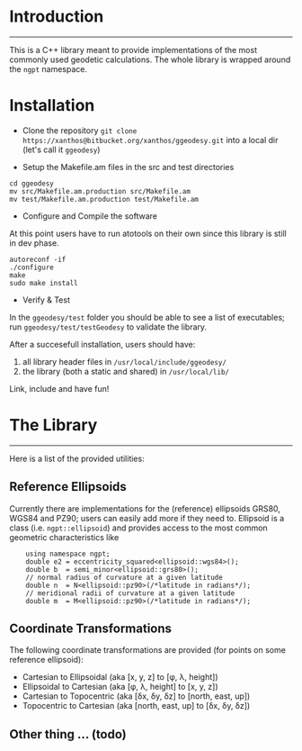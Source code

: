 # Introduction
****************

This is a C++ library meant to provide implementations of the most commonly used
geodetic calculations. The whole library is wrapped around the `ngpt` namespace.

# Installation

* Clone the repository
`git clone https://xanthos@bitbucket.org/xanthos/ggeodesy.git` into a local dir 
(let's call it `ggeodesy`)

* Setup the Makefile.am files in the src and test directories
```
cd ggeodesy
mv src/Makefile.am.production src/Makefile.am
mv test/Makefile.am.production test/Makefile.am
```

* Configure and Compile the software

At this point users have to run atotools on their own since this library is
still in dev phase.
```
autoreconf -if
./configure
make
sudo make install
```

* Verify & Test

In the `ggeodesy/test` folder you should be able to see a list of executables; run
`ggeodesy/test/testGeodesy` to validate the library.

After a succesefull installation, users should have:

1. all library header files in `/usr/local/include/ggeodesy/`
2. the library (both a static and shared) in `/usr/local/lib/`

Link, include and have fun!

# The Library
*************

Here is a list of the provided utilities:

## Reference Ellipsoids

Currently there are implementations for the (reference) ellipsoids GRS80,
WGS84 and PZ90; users can easily add more if they need to. Ellipsoid is a
class (i.e. ```ngpt::ellipsoid```) and provides access to the most common
geometric characteristics like 
```
    using namespace ngpt;
    double e2 = eccentricity_squared<ellipsoid::wgs84>();
    double b  = semi_minor<ellipsoid::grs80>();
    // normal radius of curvature at a given latitude
    double n  = N<ellipsoid::pz90>(/*latitude in radians*/);
    // meridional radii of curvature at a given latitude
    double m  = M<ellipsoid::pz90>(/*latitude in radians*/);
```

## Coordinate Transformations

The following coordinate transformations are provided (for points on some reference ellipsoid):
* Cartesian to Ellipsoidal (aka [x, y, z] to [φ, λ, height])
* Ellipsoidal to Cartesian (aka [φ, λ, height] to [x, y, z])
* Cartesian to Topocentric (aka [δx, δy, δz] to [north, east, up])
* Topocentric to Cartesian (aka  [north, east, up] to [δx, δy, δz])

## Other thing ... (todo)
